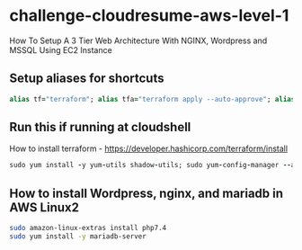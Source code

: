 # challenge-cloudresume-aws-level-1
How To Setup A 3 Tier Web Architecture With NGINX, Wordpress and MSSQL Using EC2 Instance

## Setup aliases for shortcuts
```ruby
alias tf="terraform"; alias tfa="terraform apply --auto-approve"; alias tfd="terraform destroy --auto-approve"; alias tfm="terraform init; terraform fmt; terraform validate; terraform plan"
```
## Run this if running at cloudshell
How to install terraform - https://developer.hashicorp.com/terraform/install
```ruby
sudo yum install -y yum-utils shadow-utils; sudo yum-config-manager --add-repo https://rpm.releases.hashicorp.com/AmazonLinux/hashicorp.repo; sudo yum -y install terraform; terraform init
```
## How to install Wordpress, nginx, and mariadb in AWS Linux2
```bash
sudo amazon-linux-extras install php7.4
sudo yum install -y mariadb-server
```
